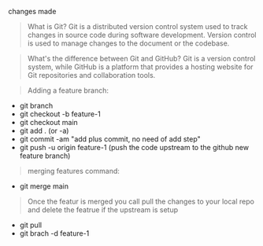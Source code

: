 changes made



> What is Git?
Git is a distributed version control system used to track changes in source code during software development.
Version control is used to manage changes to the document or the codebase.

> What's the difference between Git and GitHub?
Git is a version control system, while GitHub is a platform that provides a hosting website for Git repositories and collaboration tools.

> Adding a feature branch:
- git branch
- git checkout -b feature-1
- git checkout main
- git add . (or -a)
- git commit -am "add plus commit, no need of add step"
- git push -u origin feature-1 (push the code upstream to the github new feature branch)

> merging features command:
- git merge main

> Once the featur is merged you call pull the changes to your local repo and delete the featrue if the upstream is setup
- git pull
- git brach -d feature-1
